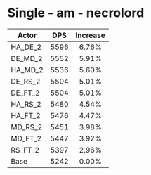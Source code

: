 # Single - am - necrolord
| Actor | DPS | Increase |
|---|:---:|:---:|
|HA_DE_2|5596|6.76%|
|DE_MD_2|5552|5.91%|
|HA_MD_2|5536|5.60%|
|DE_RS_2|5504|5.01%|
|DE_FT_2|5504|5.01%|
|HA_RS_2|5480|4.54%|
|HA_FT_2|5476|4.47%|
|MD_RS_2|5451|3.98%|
|MD_FT_2|5447|3.92%|
|RS_FT_2|5397|2.96%|
|Base|5242|0.00%|
